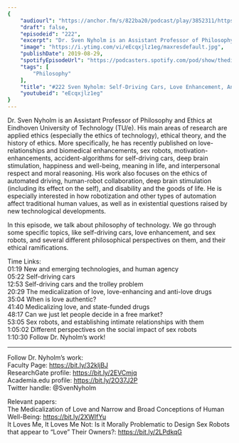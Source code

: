 ```yaml
---
{
	"audiourl": "https://anchor.fm/s/822ba20/podcast/play/3852311/https%3A%2F%2Fd3ctxlq1ktw2nl.cloudfront.net%2Fproduction%2F2019-6-13%2F18715904-44100-2-ebeb9fa977fcc.m4a",
	"draft": false,
	"episodeid": "222",
	"excerpt": "Dr. Sven Nyholm is an Assistant Professor of Philosophy and Ethics at Eindhoven University of Technology (TU/e). His main areas of research are applied ethics (especially the ethics of technology), ethical theory, and the history of ethics. More specifically, he has recently published on love-relationships and biomedical enhancements, sex robots, motivation-enhancements, accident-algorithms for self-driving cars, deep brain stimulation, happiness and well-being, meaning in life, and interpersonal respect and moral reasoning. His work also focuses on the ethics of automated driving, human-robot collaboration, deep brain stimulation (including its effect on the self), and disability and the goods of life. He is especially interested in how robotization and other types of automation affect traditional human values, as well as in existential questions raised by new technological developments.",
	"image": "https://i.ytimg.com/vi/eEcqxjlz1eg/maxresdefault.jpg",
	"publishDate": 2019-08-29,
	"spotifyEpisodeUrl": "https://podcasters.spotify.com/pod/show/thedissenter/episodes/222-Sven-Nyholm-Self-Driving-Cars--Love-Enhancement--And-Sex-Robots-e4k2in",
	"tags": [
		"Philosophy"
	],
	"title": "#222 Sven Nyholm: Self-Driving Cars, Love Enhancement, And Sex Robots",
	"youtubeid": "eEcqxjlz1eg"
}
---
```

Dr. Sven Nyholm is an Assistant Professor of Philosophy and Ethics at Eindhoven University of Technology (TU/e). His main areas of research are applied ethics (especially the ethics of technology), ethical theory, and the history of ethics. More specifically, he has recently published on love-relationships and biomedical enhancements, sex robots, motivation-enhancements, accident-algorithms for self-driving cars, deep brain stimulation, happiness and well-being, meaning in life, and interpersonal respect and moral reasoning. His work also focuses on the ethics of automated driving, human-robot collaboration, deep brain stimulation (including its effect on the self), and disability and the goods of life. He is especially interested in how robotization and other types of automation affect traditional human values, as well as in existential questions raised by new technological developments.

In this episode, we talk about philosophy of technology. We go through some specific topics, like self-driving cars, love enhancement, and sex robots, and several different philosophical perspectives on them, and their ethical ramifications.

Time Links:  
<time>01:19</time> New and emerging technologies, and human agency  
<time>05:22</time> Self-driving cars  
<time>12:53</time> Self-driving cars and the trolley problem                               
<time>20:29</time> The medicalization of love, love-enhancing and anti-love drugs  
<time>35:04</time> When is love authentic?  
<time>41:40</time> Medicalizing love, and state-funded drugs  
<time>48:17</time> Can we just let people decide in a free market?  
<time>53:05</time> Sex robots, and establishing intimate relationships with them  
<time>1:05:02</time> Different perspectives on the social impact of sex robots   
<time>1:10:30</time> Follow Dr. Nyholm’s work!

---

Follow Dr. Nyholm’s work:  
Faculty Page: https://bit.ly/32kljBJ  
ResearchGate profile: https://bit.ly/2EVCmjq  
Academia.edu profile: https://bit.ly/2O37J2P  
Twitter handle: @SvenNyholm

Relevant papers:  
The Medicalization of Love and Narrow and Broad Conceptions of Human Well-Being: https://bit.ly/2XWIfYu  
It Loves Me, It Loves Me Not: Is it Morally Problematic to Design Sex Robots that appear to “Love” Their Owners?: https://bit.ly/2LPdkqG
